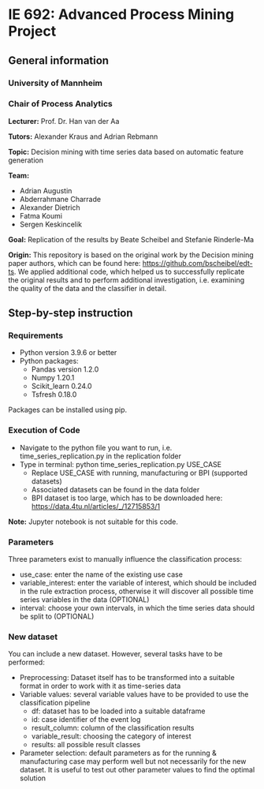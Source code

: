 # IE 692: Advanced Process Mining Project

## General information

### University of Mannheim

### Chair of Process Analytics

**Lecturer:** Prof. Dr. Han van der Aa

**Tutors:** Alexander Kraus and Adrian Rebmann

**Topic:** Decision mining with time series data based on automatic feature generation

**Team:**
   * Adrian Augustin
   * Abderrahmane Charrade
   * Alexander Dietrich
   * Fatma Koumi
   * Sergen Keskincelik

**Goal:** Replication of the results by Beate Scheibel and Stefanie Rinderle-Ma

**Origin:** This repository is based on the original work by the Decision mining paper authors, which can be found here: https://github.com/bscheibel/edt-ts.
We applied additional code, which helped us to successfully replicate the original results and to perform additional investigation, i.e. examining the quality of the data and the classifier in detail.

## Step-by-step instruction

### Requirements

* Python version 3.9.6 or better
* Python packages: 
    * Pandas version 1.2.0
    * Numpy 1.20.1
    * Scikit_learn 0.24.0
    * Tsfresh 0.18.0

Packages can be installed using pip.


### Execution of Code

* Navigate to the python file you want to run, i.e. time_series_replication.py in the replication folder
* Type in terminal: python time_series_replication.py USE_CASE
   * Replace USE_CASE with running, manufacturing or BPI (supported datasets)
   * Associated datasets can be found in the data folder
   * BPI dataset is too large, which has to be downloaded here: https://data.4tu.nl/articles/_/12715853/1

**Note:** Jupyter notebook is not suitable for this code.

### Parameters

Three parameters exist to manually influence the classification process:

* use_case: enter the name of the existing use case
* variable_interest: enter the variable of interest, which should be included in the rule extraction process, otherwise it will discover all possible time series variables in the data (OPTIONAL)
* interval: choose your own intervals, in which the time series data should be split to (OPTIONAL)

### New dataset

You can include a new dataset. However, several tasks have to be performed:

* Preprocessing: Dataset itself has to be transformed into a suitable format in order to work with it as time-series data
* Variable values: several variable values have to be provided to use the classification pipeline
   * df: dataset has to be loaded into a suitable dataframe
   * id: case identifier of the event log
   * result_column: column of the classification results
   * variable_result: choosing the category of interest
   * results: all possible result classes
* Parameter selection: default parameters as for the running & manufacturing case may perform well but not necessarily for the new dataset. It is useful to test out other parameter values to find the optimal solution










